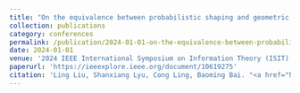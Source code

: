 ```yaml
---
title: "On the equivalence between probabilistic shaping and geometric shaping: a polar lattice perspective"
collection: publications
category: conferences
permalink: /publication/2024-01-01-on-the-equivalence-between-probabilistic-shaping-and-geometric-shaping-a-polar-lattice-perspective
date: 2024-01-01
venue: '2024 IEEE International Symposium on Information Theory (ISIT)'
paperurl: 'https://ieeexplore.ieee.org/document/10619275'
citation: 'Ling Liu, Shanxiang Lyu, Cong Ling, Baoming Bai. "<a href="https://ieeexplore.ieee.org/document/10619275">On the equivalence between probabilistic shaping and geometric shaping: a polar lattice perspective</a>", <i>2024 IEEE International Symposium on Information Theory (ISIT)</i>, pp. 2174--2179, Jan. 2024.'
---
```

